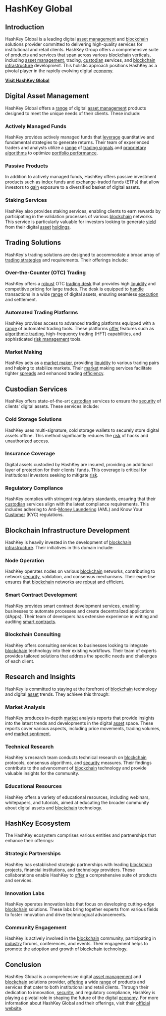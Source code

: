 # HashKey Global

## Introduction

HashKey Global is a leading digital [asset management](../a/asset_management.md) and [blockchain](../b/blockchain_in_trading.md) solutions provider committed to delivering high-quality services for institutional and retail clients. HashKey Group offers a comprehensive suite of products and services that span across various [blockchain](../b/blockchain_in_trading.md) verticals, including [asset management](../a/asset_management.md), trading, [custodian](../c/custodian.md) services, and [blockchain](../b/blockchain_in_trading.md) [infrastructure](../i/infrastructure.md) development. This holistic approach positions HashKey as a pivotal player in the rapidly evolving digital [economy](../e/economy.md).

**[Visit HashKey Global](https://www.hashkey.com/)**

## Digital Asset Management

HashKey Global offers a [range](../r/range.md) of digital [asset management](../a/asset_management.md) products designed to meet the unique needs of their clients. These include:

### Actively Managed Funds
HashKey provides actively managed funds that [leverage](../l/leverage.md) quantitative and fundamental strategies to generate returns. Their team of experienced traders and analysts utilize a [range](../r/range.md) of [trading signals](../t/trading_signals.md) and [proprietary algorithms](../p/proprietary_algorithms.md) to optimize [portfolio performance](../p/portfolio_performance.md).

### Passive Products
In addition to actively managed funds, HashKey offers passive investment products such as [index](../i/index_instrument.md) funds and [exchange](../e/exchange.md)-traded funds (ETFs) that allow investors to [gain](../g/gain.md) exposure to a diversified basket of digital assets.

### Staking Services
HashKey also provides staking services, enabling clients to earn rewards by participating in the validation processes of various [blockchain](../b/blockchain_in_trading.md) networks. This service is particularly valuable for investors looking to generate [yield](../y/yield.md) from their digital [asset](../a/asset.md) [holdings](../h/holdings.md).

## Trading Solutions

HashKey's trading solutions are designed to accommodate a broad array of [trading strategies](../t/trading_strategies.md) and requirements. Their offerings include:

### Over-the-Counter (OTC) Trading
HashKey offers a [robust](../r/robust.md) OTC [trading desk](../t/trading_desk.md) that provides high [liquidity](../l/liquidity.md) and competitive pricing for large trades. The desk is equipped to [handle](../h/handle.md) transactions in a wide [range](../r/range.md) of digital assets, ensuring seamless [execution](../e/execution.md) and settlement.

### Automated Trading Platforms
HashKey provides access to advanced trading platforms equipped with a [range](../r/range.md) of automated trading tools. These platforms [offer](../o/offer.md) features such as [algorithmic trading](../a/accountability.md), high-frequency trading (HFT) capabilities, and sophisticated [risk management](../r/risk_management.md) tools.

### Market Making
HashKey acts as a [market maker](../m/market_maker.md), providing [liquidity](../l/liquidity.md) to various trading pairs and helping to stabilize markets. Their [market](../m/market.md) making services facilitate tighter [spreads](../s/spreads.md) and enhanced trading [efficiency](../e/efficiency.md).

## Custodian Services

HashKey offers state-of-the-art [custodian](../c/custodian.md) services to ensure the [security](../s/security.md) of clients' digital assets. These services include:

### Cold Storage Solutions
HashKey uses multi-signature, cold storage wallets to securely store digital assets offline. This method significantly reduces the [risk](../r/risk.md) of hacks and unauthorized access.

### Insurance Coverage
Digital assets custodied by HashKey are insured, providing an additional layer of protection for their clients' funds. This coverage is critical for institutional investors seeking to mitigate [risk](../r/risk.md).

### Regulatory Compliance
HashKey complies with stringent regulatory standards, ensuring that their [custodian](../c/custodian.md) services align with the latest compliance requirements. This includes adhering to Anti-[Money Laundering](../m/money_laundering.md) (AML) and Know Your [Customer](../c/customer.md) (KYC) regulations.

## Blockchain Infrastructure Development

HashKey is heavily invested in the development of [blockchain](../b/blockchain_in_trading.md) [infrastructure](../i/infrastructure.md). Their initiatives in this domain include:

### Node Operation
HashKey operates nodes on various [blockchain](../b/blockchain_in_trading.md) networks, contributing to network [security](../s/security.md), validation, and consensus mechanisms. Their expertise ensures that [blockchain](../b/blockchain_in_trading.md) networks are [robust](../r/robust.md) and efficient.

### Smart Contract Development
HashKey provides smart contract development services, enabling businesses to automate processes and create decentralized applications (dApps). Their team of developers has extensive experience in writing and auditing [smart contracts](../s/smart_contracts_in_trading.md).

### Blockchain Consulting
HashKey offers consulting services to businesses looking to integrate [blockchain](../b/blockchain_in_trading.md) technology into their existing workflows. Their team of experts provides tailored solutions that address the specific needs and challenges of each client.

## Research and Insights

HashKey is committed to staying at the forefront of [blockchain](../b/blockchain_in_trading.md) technology and digital [asset](../a/asset.md) trends. They achieve this through:

### Market Analysis
HashKey produces in-depth [market](../m/market.md) analysis reports that provide insights into the latest trends and developments in the digital [asset](../a/asset.md) space. These reports cover various aspects, including price movements, trading volumes, and [market sentiment](../m/market_sentiment.md).

### Technical Research
HashKey's research team conducts technical research on [blockchain](../b/blockchain_in_trading.md) protocols, consensus algorithms, and [security](../s/security.md) measures. Their findings contribute to the advancement of [blockchain](../b/blockchain_in_trading.md) technology and provide valuable insights for the community.

### Educational Resources
HashKey offers a variety of educational resources, including webinars, whitepapers, and tutorials, aimed at educating the broader community about digital assets and [blockchain](../b/blockchain_in_trading.md) technology.

## HashKey Ecosystem

The HashKey ecosystem comprises various entities and partnerships that enhance their offerings:

### Strategic Partnerships
HashKey has established strategic partnerships with leading [blockchain](../b/blockchain_in_trading.md) projects, financial institutions, and technology providers. These collaborations enable HashKey to [offer](../o/offer.md) a comprehensive suite of products and services.

### Innovation Labs
HashKey operates innovation labs that focus on developing cutting-edge [blockchain](../b/blockchain_in_trading.md) solutions. These labs bring together experts from various fields to foster innovation and drive technological advancements.

### Community Engagement
HashKey is actively involved in the [blockchain](../b/blockchain_in_trading.md) community, participating in [industry](../i/industry.md) forums, conferences, and events. Their engagement helps to promote the adoption and growth of [blockchain](../b/blockchain_in_trading.md) technology.

## Conclusion

HashKey Global is a comprehensive digital [asset management](../a/asset_management.md) and [blockchain](../b/blockchain_in_trading.md) solutions provider, [offering](../o/offering.md) a wide [range](../r/range.md) of products and services that cater to both institutional and retail clients. Through their dedication to innovation, [security](../s/security.md), and regulatory compliance, HashKey is playing a pivotal role in shaping the future of the digital [economy](../e/economy.md). For more information about HashKey Global and their offerings, visit their [official website](https://www.hashkey.com/).